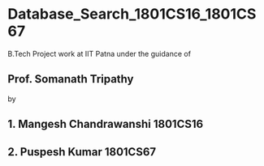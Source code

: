 # Database_Search_1801CS16_1801CS67

B.Tech Project work at IIT Patna 
under the guidance of 
## Prof. Somanath Tripathy

by

## 1. Mangesh Chandrawanshi 1801CS16
## 2. Puspesh Kumar 1801CS67
